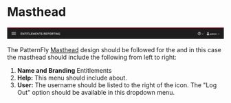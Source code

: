 # Masthead

![Masthead](img/OS-masthead-01.png)  

The PatternFly [Masthead](http://www.patternfly.org/pattern-library/application-framework/masthead/#/design) design should be followed for the and in this case the masthead should include the following from left to right:
1. **Name and Branding** Entitlements
1. **Help:** This menu should include about.
1. **User:** The username should be listed to the right of the icon. The "Log Out" option should be available in this dropdown menu.
